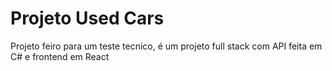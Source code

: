 # Projeto Used Cars
Projeto feiro para um teste tecnico, é um projeto full stack com API feita em C# e frontend em React
